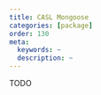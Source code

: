 ```yaml
---
title: CASL Mongoose
categories: [package]
order: 130
meta:
  keywords: ~
  description: ~
---
```


TODO
